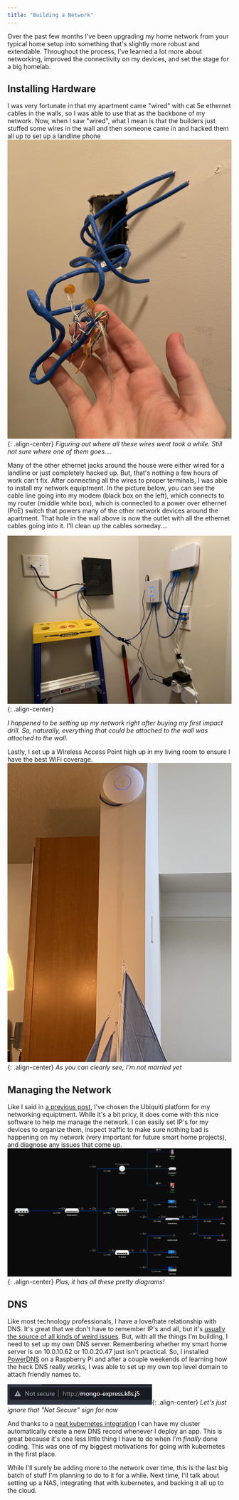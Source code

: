 ```yaml
---
title: "Building a Network"
---
```


Over the past few months I've been upgrading my home network from your typical home setup into something that's slightly more robust and extendable. Throughout the process, I've learned a lot more about networking, improved the connectivity on my devices, and set the stage for a big homelab.

## Installing Hardware

I was very fortunate in that my apartment came "wired" with cat 5e ethernet cables in the walls, so I was able to use that as the backbone of my network. Now, when I saw "wired", what I mean is that the builders just stuffed some wires in the wall and then someone came in and hacked them all up to set up a landline phone
![image-center](/assets/images/2021-09-21-network/closet-ethernet-before.jpg){: .align-center}
_Figuring out where all these wires went took a while. Still not sure where one of them goes...._

Many of the other ethernet jacks around the house were either wired for a landline or just completely hacked up. But, that's nothing a few hours of work can't fix. After connecting all the wires to proper terminals, I was able to install my network equiptment. In the picture below, you can see the cable line going into my modem (black box on the left), which connects to my router (middle white box), which is connected to a power over ethernet (PoE) switch that powers many of the other network devices around the apartment. That hole in the wall above is now the outlet with all the ethernet cables going into it. I'll clean up the cables someday....

![image-center](/assets/images/2021-09-21-network/network-closet.jpg){: .align-center}

_I happened to be setting up my network right after buying my first impact drill. So, naturally, everything that could be attached to the wall was attached to the wall._

Lastly, I set up a Wireless Access Point high up in my living room to ensure I have the best WiFi coverage.
![image-center](/assets/images/2021-09-21-network/lr-wap.jpg){: .align-center}
_As you can clearly see, I'm not married yet_

## Managing the Network

Like I said in [a previous post](./2021-06-30-homelab.md), I've chosen the Ubiquiti platform for my networking equiptment. While it's a bit pricy, it does come with this nice software to help me manage the network. I can easily set IP's for my devices to organize them, inspect traffic to make sure nothing bad is happening on my network (very important for future smart home projects), and diagnose any issues that come up.
![image-center](/assets/images/2021-09-21-network/network-topology.png){: .align-center}
_Plus, it has all these pretty diagrams!_

## DNS

Like most technology professionals, I have a love/hate relationship with DNS. It's great that we don't have to remember IP's and all, but it's [usually the source of all kinds of weird issues](https://www.cyberciti.biz/media/new/cms/2017/04/dns.jpg). But, with all the things I'm building, I need to set up my own DNS server. Remembering whether my smart home server is on 10.0.10.62 or 10.0.20.47 just isn't practical. So, I installed [PowerDNS](https://www.powerdns.com/) on a Raspberry Pi and after a couple weekends of learning how the heck DNS really works, I was able to set up my own top level domain to attach friendly names to.

![image-center](/assets/images/2021-09-21-network/top-level-domain.png){: .align-center}
_Let's just ignore that "Not Secure" sign for now_

And thanks to a [neat kubernetes integration](https://github.com/kubernetes-sigs/external-dns) I can have my cluster automatically create a new DNS record whenever I deploy an app. This is great because it's one less little thing I have to do when I'm _finally_ done coding. This was one of my biggest motivations for going with kubernetes in the first place.

While I'll surely be adding more to the network over time, this is the last big batch of stuff I'm planning to do to it for a while. Next time, I'll talk about setting up a NAS, integrating that with kubernetes, and backing it all up to the cloud.
